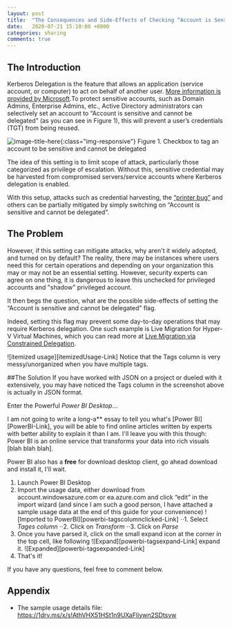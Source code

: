 ```yaml
---
layout: post
title:  "The Consequences and Side-Effects of Checking “Account is Sensitive and Cannot be Delegated” "
date:   2020-07-21 15:10:00 +0800
categories: sharing
comments: true
---
```

## The Introduction
Kerberos Delegation is the feature that allows an application (service account, or computer) to act on behalf of another user. [More information is provided by Microsoft][sensitive-cannotdelegate-Link].To protect sensitive accounts, such as Domain Admins, Enterprise Admins, etc., Active Directory administrators can selectively set an account to “Account is sensitive and cannot be delegated” (as you can see in Figure 1),  this will prevent a user’s credentials (TGT) from being reused. 

![image-title-here](https://kennethteo.blob.core.windows.net/blogimages/account_is_sen_cant_be_delegated.png){:class="img-responsive"}
Figure 1. Checkbox to tag an account to be sensitive and cannot be delegated

The idea of this setting is to limit scope of attack, particularly those categorized as privilege of escalation. Without this, sensitive credential may be harvested from compromised servers/service accounts where Kerberos delegation is enabled.

With this setup, attacks such as credential harvesting, the [“printer bug”](https://adsecurity.org/?p=4056) and others can be partially mitigated by simply switching on “Account is sensitive and cannot be delegated”.

## The Problem
However, if this setting can mitigate attacks, why aren't it widely adopted, and turned on by default?
The reality, there may be instances where users need this for certain operations and depending on your organization this may or may not be an essential setting. However, security experts can agree on one thing, it is dangerous to leave this unchecked for privileged accounts and "shadow" privileged account.

It then begs the question, what are the possible side-effects of setting the “Account is sensitive and cannot be delegated” flag.

Indeed, setting this flag may prevent some day-to-day operations that may require Kerberos delegation. One such example is Live Migration for Hyper-V Virtual Machines, which you can read more at [Live Migration via Constrained Delegation](https://docs.microsoft.com/en-us/virtualization/community/team-blog/2017/20170201-live-migration-via-constrained-delegation-with-kerberos-in-windows-server-2016).

![itemized usage][itemizedUsage-Link]
Notice that the Tags column is very messy/unorganized when you have multiple tags.

<!--more-->

##The Solution
If you have worked with JSON on a project or dueled with it extensively, you may have noticed the Tags column in the screenshot above is actually in JSON format.

Enter the Powerful _Power BI Desktop_...

I am not going to write a long-a** essay to tell you what's [Power BI][PowerBI-Link], you will be able to find online articles written by experts with better ability to explain it than I am. I'll leave you with this though: Power BI is an online service that transforms your data into rich visuals [blah blah blah].

Power BI also has a **free** for download desktop client, go ahead download and install it, I'll wait.

1. Launch Power BI Desktop
2. Import the usage data, either download from account.windowsazure.com or ea.azure.com and click “edit” in the import wizard (and since I am such a good person, I have attached a sample usage data at the end of this guide for your convenience) ![Imported to PowerBI][powerbi-tagscolumnclicked-Link]
⋅⋅1. Select _Tages column_
⋅⋅2. Click on _Transform_
⋅⋅3. Click on _Parse_
3. Once you have parsed it, click on the small expand icon at the corner in the top cell, like following 
![Expand][powerbi-tagsexpand-Link] expand it. ![Expanded][powerbi-tagsexpanded-Link]
4. That's it!

If you have any questions, feel free to comment below.

## Appendix
* The sample usage details file: https://1drv.ms/x/s!AthVHX51HSt1n9UXaFIiywn2SDtsvw


[sensitive-cannotdelegate-Link]: https://docs.microsoft.com/en-us/archive/blogs/poshchap/security-focus-analysing-account-is-sensitive-and-cannot-be-delegated-for-privileged-accounts "account is sensitive and cannot be delegated"
[screenshot-accountProp]: https://kennethteo.blob.core.windows.net/blogimages/account_is_sen_cant_be_delegated.png
